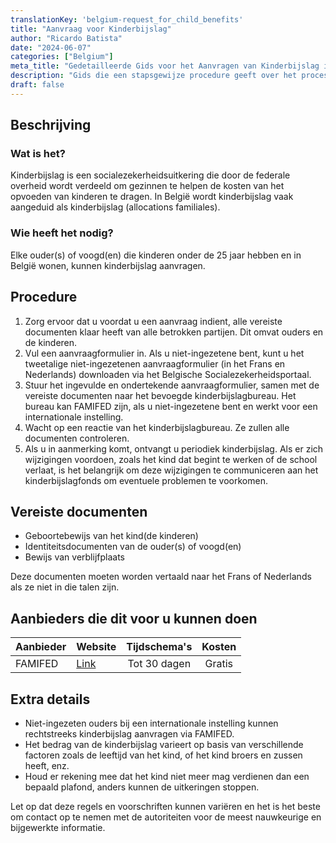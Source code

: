```yaml
---
translationKey: 'belgium-request_for_child_benefits'
title: "Aanvraag voor Kinderbijslag"
author: "Ricardo Batista"
date: "2024-06-07"
categories: ["Belgium"]
meta_title: "Gedetailleerde Gids voor het Aanvragen van Kinderbijslag in België"
description: "Gids die een stapsgewijze procedure geeft over het proces van het aanvragen van kinderbijslag in België."
draft: false
---
```


## Beschrijving
### Wat is het?
Kinderbijslag is een socialezekerheidsuitkering die door de federale overheid wordt verdeeld om gezinnen te helpen de kosten van het opvoeden van kinderen te dragen. In België wordt kinderbijslag vaak aangeduid als kinderbijslag (allocations familiales).

### Wie heeft het nodig?
Elke ouder(s) of voogd(en) die kinderen onder de 25 jaar hebben en in België wonen, kunnen kinderbijslag aanvragen.

## Procedure
1. Zorg ervoor dat u voordat u een aanvraag indient, alle vereiste documenten klaar heeft van alle betrokken partijen. Dit omvat ouders en de kinderen.
2. Vul een aanvraagformulier in. Als u niet-ingezetene bent, kunt u het tweetalige niet-ingezetenen aanvraagformulier (in het Frans en Nederlands) downloaden via het Belgische Socialezekerheidsportaal.
3. Stuur het ingevulde en ondertekende aanvraagformulier, samen met de vereiste documenten naar het bevoegde kinderbijslagbureau. Het bureau kan FAMIFED zijn, als u niet-ingezetene bent en werkt voor een internationale instelling.
4. Wacht op een reactie van het kinderbijslagbureau. Ze zullen alle documenten controleren.
5. Als u in aanmerking komt, ontvangt u periodiek kinderbijslag. Als er zich wijzigingen voordoen, zoals het kind dat begint te werken of de school verlaat, is het belangrijk om deze wijzigingen te communiceren aan het kinderbijslagfonds om eventuele problemen te voorkomen.

## Vereiste documenten
- Geboortebewijs van het kind(de kinderen)
- Identiteitsdocumenten van de ouder(s) of voogd(en)
- Bewijs van verblijfplaats

Deze documenten moeten worden vertaald naar het Frans of Nederlands als ze niet in die talen zijn.

## Aanbieders die dit voor u kunnen doen

| Aanbieder       |     Website     |     Tijdschema's    |       Kosten      |
| --------------- | --------------- |  :-------------: | :-------------: |
| FAMIFED         |  [Link](http://www.famifed.be)       |      Tot 30 dagen      |        Gratis       |

## Extra details
- Niet-ingezeten ouders bij een internationale instelling kunnen rechtstreeks kinderbijslag aanvragen via FAMIFED.
- Het bedrag van de kinderbijslag varieert op basis van verschillende factoren zoals de leeftijd van het kind, of het kind broers en zussen heeft, enz.
- Houd er rekening mee dat het kind niet meer mag verdienen dan een bepaald plafond, anders kunnen de uitkeringen stoppen.

Let op dat deze regels en voorschriften kunnen variëren en het is het beste om contact op te nemen met de autoriteiten voor de meest nauwkeurige en bijgewerkte informatie.